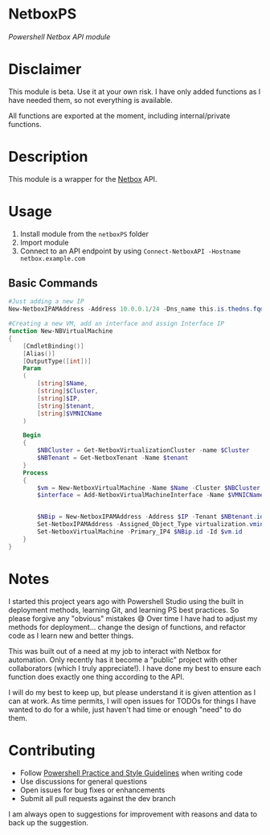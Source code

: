 # NetboxPS
###### Powershell Netbox API module

# Disclaimer
This module is beta. Use it at your own risk. I have only added functions as I have needed them, so not everything is available.

All functions are exported at the moment, including internal/private functions.

# Description
This module is a wrapper for the [Netbox](https://github.com/netbox-community/netbox) API.

# Usage
1. Install module from the `netboxPS` folder
2. Import module
3. Connect to an API endpoint by using `Connect-NetboxAPI -Hostname netbox.example.com`

## Basic Commands

```powershell
#Just adding a new IP
New-NetboxIPAMAddress -Address 10.0.0.1/24 -Dns_name this.is.thedns.fqdn -Custom_Fields @{CustomFieldID="CustomFieldContent"} -Tenant 1 -Description "Description"

#Creating a new VM, add an interface and assign Interface IP
function New-NBVirtualMachine
{
    [CmdletBinding()]
    [Alias()]
    [OutputType([int])]
    Param
    (
        [string]$Name,
        [string]$Cluster,
        [string]$IP,
        [string]$tenant,
        [string]$VMNICName
    )

    Begin
    {
        $NBCluster = Get-NetboxVirtualizationCluster -name $Cluster
        $NBTenant = Get-NetboxTenant -Name $tenant
    }
    Process
    {
        $vm = New-NetboxVirtualMachine -Name $Name -Cluster $NBCluster.id -Tenant $NBtenant.id
        $interface = Add-NetboxVirtualMachineInterface -Name $VMNICName -Virtual_Machine $vm.id


        $NBip = New-NetboxIPAMAddress -Address $IP -Tenant $NBtenant.id 
        Set-NetboxIPAMAddress -Assigned_Object_Type virtualization.vminterface -Assigned_Object_Id $interface.id -id $NBip.id
        Set-NetboxVirtualMachine -Primary_IP4 $NBip.id -Id $vm.id
    }
}

```

# Notes
I started this project years ago with Powershell Studio using the built in deployment methods, learning Git, and learning PS best practices. So please forgive any "obvious" mistakes 😅
Over time I have had to adjust my methods for deployment... change the design of functions, and refactor code as I learn new and better things. 

This was built out of a need at my job to interact with Netbox for automation. Only recently has it become a "public" project with other collaborators (which I truly appreciate!).
I have done my best to ensure each function does exactly one thing according to the API. 

I will do my best to keep up, but please understand it is given attention as I can at work. As time permits, I will open issues for TODOs for things I have wanted to do for a while, just haven't had time or enough "need" to do them.

# Contributing
- Follow [Powershell Practice and Style Guidelines](https://poshcode.gitbook.io/powershell-practice-and-style/) when writing code
- Use discussions for general questions
- Open issues for bug fixes or enhancements
- Submit all pull requests against the dev branch

I am always open to suggestions for improvement with reasons and data to back up the suggestion.